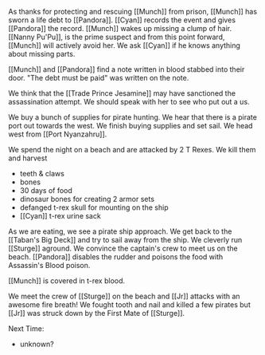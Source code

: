 As thanks for protecting and rescuing [[Munch]] from prison, [[Munch]] has sworn a life debt to [[Pandora]]. [[Cyan]] records the event and gives [[Pandora]] the record. [[Munch]] wakes up missing a clump of hair. [[Nanny Pu'Pu]], is the prime suspect and from this point forward, [[Munch]] will actively avoid her. We ask [[Cyan]] if he knows anything about missing parts.

[[Munch]] and [[Pandora]] find a note written in blood stabbed into their door. "The debt must be paid" was written on the note.

We think that the [[Trade Prince Jesamine]] may have sanctioned the assassination attempt. We should speak with her to see who put out a us.

We buy a bunch of supplies for pirate hunting. We hear that there is a pirate port out towards the west. We finish buying supplies and set sail. We head west from [[Port Nyanzahru]].

We spend the night on a beach and are attacked by 2 T Rexes. We kill them and harvest

- teeth & claws
- bones
- 30 days of food
- dinosaur bones for creating 2 armor sets
- defanged t-rex skull for mounting on the ship
- [[Cyan]] t-rex urine sack

As we are eating, we see a pirate ship approach. We get back to the [[Taban's Big Deck]] and try to sail away from the ship. We cleverly run [[Sturge]] aground. We convince the captain's crew to meet us on the beach. [[Pandora]] disables the rudder and poisons the food with Assassin's Blood poison.

[[Munch]] is covered in t-rex blood.

We meet the crew of [[Sturge]] on the beach and [[Jr]] attacks with an awesome fire breath! We fought tooth and nail and killed a few pirates but [[Jr]] was struck down by the First Mate of [[Sturge]].

Next Time:
- unknown?